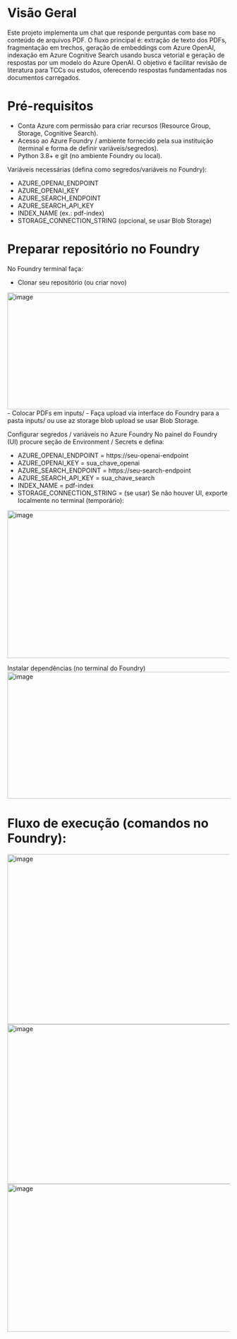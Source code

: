# Visão Geral
Este projeto implementa um chat que responde perguntas com base no conteúdo de arquivos PDF. O fluxo principal é: extração de texto dos PDFs, fragmentação em trechos, geração de embeddings com Azure OpenAI, indexação em Azure Cognitive Search usando busca vetorial e geração de respostas por um modelo do Azure OpenAI. O objetivo é facilitar revisão de literatura para TCCs ou estudos, oferecendo respostas fundamentadas nos documentos carregados.

# Pré-requisitos
- Conta Azure com permissão para criar recursos (Resource Group, Storage, Cognitive Search).
- Acesso ao Azure Foundry / ambiente fornecido pela sua instituição (terminal e forma de definir variáveis/segredos).
- Python 3.8+ e git (no ambiente Foundry ou local).

Variáveis necessárias (defina como segredos/variáveis no Foundry):
- AZURE_OPENAI_ENDPOINT
- AZURE_OPENAI_KEY
- AZURE_SEARCH_ENDPOINT
- AZURE_SEARCH_API_KEY
- INDEX_NAME (ex.: pdf-index)
- STORAGE_CONNECTION_STRING (opcional, se usar Blob Storage)

# Preparar repositório no Foundry
No Foundry terminal faça:
- Clonar seu repositório (ou criar novo)
<img width="1046" height="265" alt="image" src="https://github.com/user-attachments/assets/71f5f442-1833-42e4-8198-2091f9744781" />
- Colocar PDFs em inputs/
- Faça upload via interface do Foundry para a pasta inputs/ ou use az storage blob upload se usar Blob Storage.

Configurar segredos / variáveis no Azure Foundry
No painel do Foundry (UI) procure seção de Environment / Secrets e defina:
- AZURE_OPENAI_ENDPOINT = https://seu-openai-endpoint
- AZURE_OPENAI_KEY = sua_chave_openai
- AZURE_SEARCH_ENDPOINT = https://seu-search-endpoint
- AZURE_SEARCH_API_KEY = sua_chave_search
- INDEX_NAME = pdf-index
- STORAGE_CONNECTION_STRING = (se usar)
Se não houver UI, exporte localmente no terminal (temporário):
<img width="1070" height="335" alt="image" src="https://github.com/user-attachments/assets/18d18513-818c-4c79-97f1-05a9563fbcd5" />

Instalar dependências (no terminal do Foundry)
<img width="864" height="287" alt="image" src="https://github.com/user-attachments/assets/9520035f-af34-4942-84c6-18e0e6429810" />

# Fluxo de execução (comandos no Foundry):
<img width="1385" height="385" alt="image" src="https://github.com/user-attachments/assets/60be1b02-c49d-4f72-b470-5e62e340d34b" />
<img width="1395" height="362" alt="image" src="https://github.com/user-attachments/assets/98193257-0aad-44dc-b35e-8e47053bb094" />
<img width="1412" height="335" alt="image" src="https://github.com/user-attachments/assets/92aa8aa6-22ce-4965-a20e-adb8c17c92c0" />









